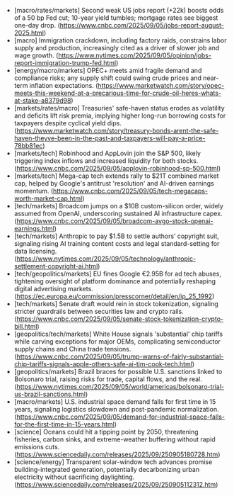 - [macro/rates/markets] Second weak US jobs report (+22k) boosts odds of a 50 bp Fed cut; 10-year yield tumbles; mortgage rates see biggest one-day drop. (https://www.cnbc.com/2025/09/05/jobs-report-august-2025.html)
- [macro] Immigration crackdown, including factory raids, constrains labor supply and production, increasingly cited as a driver of slower job and wage growth. (https://www.nytimes.com/2025/09/05/opinion/jobs-report-immigration-trump-fed.html)
- [energy/macro/markets] OPEC+ meets amid fragile demand and compliance risks; any supply shift could swing crude prices and near-term inflation expectations. (https://www.marketwatch.com/story/opec-meets-this-weekend-at-a-precarious-time-for-crude-oil-heres-whats-at-stake-a8379d98)
- [markets/rates/macro] Treasuries' safe-haven status erodes as volatility and deficits lift risk premia, implying higher long-run borrowing costs for taxpayers despite cyclical yield dips. (https://www.marketwatch.com/story/treasury-bonds-arent-the-safe-haven-theyve-been-in-the-past-and-taxpayers-will-pay-a-price-78bb81ec)
- [markets/tech] Robinhood and AppLovin join the S&P 500, likely triggering index inflows and increased liquidity for both stocks. (https://www.cnbc.com/2025/09/05/applovin-robinhood-sp-500.html)
- [markets/tech] Mega-cap tech extends rally to $21T combined market cap, helped by Google's antitrust 'resolution' and AI-driven earnings momentum. (https://www.cnbc.com/2025/09/05/tech-megacaps-worth-market-cap.html)
- [tech/markets] Broadcom jumps on a $10B custom-silicon order, widely assumed from OpenAI, underscoring sustained AI infrastructure capex. (https://www.cnbc.com/2025/09/05/broadcom-avgo-stock-openai-earnings.html)
- [tech/markets] Anthropic to pay $1.5B to settle authors’ copyright suit, signaling rising AI training content costs and legal standard-setting for data licensing. (https://www.nytimes.com/2025/09/05/technology/anthropic-settlement-copyright-ai.html)
- [tech/geopolitics/markets] EU fines Google €2.95B for ad tech abuses, tightening oversight of platform dominance and potentially reshaping digital advertising markets. (https://ec.europa.eu/commission/presscorner/detail/en/ip_25_1992)
- [tech/markets] Senate draft would rein in stock tokenization, signaling stricter guardrails between securities law and crypto rails. (https://www.cnbc.com/2025/09/05/senate-stock-tokenization-crypto-bill.html)
- [geopolitics/tech/markets] White House signals 'substantial' chip tariffs while carving exceptions for major OEMs, complicating semiconductor supply chains and China trade tensions. (https://www.cnbc.com/2025/09/05/trump-warns-of-fairly-substantial-chip-tariffs-signals-apple-others-safe-ai-tim-cook-tech.html)
- [geopolitics/markets] Brazil braces for possible U.S. sanctions linked to Bolsonaro trial, raising risks for trade, capital flows, and the real. (https://www.nytimes.com/2025/09/05/world/americas/bolsonaro-trial-us-brazil-sanctions.html)
- [macro/markets] U.S. industrial space demand falls for first time in 15 years, signaling logistics slowdown and post-pandemic normalization. (https://www.cnbc.com/2025/09/05/demand-for-industrial-space-falls-for-the-first-time-in-15-years.html)
- [science] Oceans could hit a tipping point by 2050, threatening fisheries, carbon sinks, and extreme-weather buffering without rapid emissions cuts. (https://www.sciencedaily.com/releases/2025/09/250905180728.htm)
- [science/energy] Transparent solar-window tech advances promise building-integrated generation, potentially decarbonizing urban electricity without sacrificing daylighting. (https://www.sciencedaily.com/releases/2025/09/250905112312.htm)